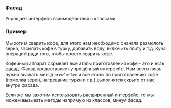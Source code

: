 ### Фасад

Упрощает интерфейс взаимодействия с классами.

### Пример

Мы хотим сварить кофе, для этого нам необходимо сначала размолоть зерна, засыпать кофе в турку, добавить воду, включить плиту и т.д.
Куча операций ради того, чтобы просто сварить кофе.

Кофейный аппарат скрывает все этапы приготовления кофе - это и есть [фасад](CoffeeMachine.java).
Фасад предоставляет упрощённый интерфейс. Нам всего лишь нужно вызвать метод `brewCoffee` 
и все этапы по приготовлению кофе ([помолка зерен](Coffee.java), [нагревание турки](Cezve.java) и т.д.) выполнятся скрыто от нас внутри фасада.

Если же мы захотим использовать расширенный интерфейс, то мы можем вызывать методы напрямую из классов, минуя фасад.